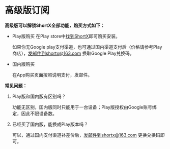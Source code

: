 # 高级版订阅


**高级版可以解锁ShortX全部功能，购买方式如下：**

* Play版购买
  在Play store中[找到ShortX](https://play.google.com/store/apps/details?id=tornaco.apps.shortx&pcampaignid=web_share)即可购买安装。

  如果你无Google play支付渠道，也可通过国内渠道支付后（价格请参考Play商店），发邮件到shortx@163.com 换取Google Play兑换码。



* 国内版购买

  在App购买页面按照说明支付，发邮件。



**常见问题：**

1. Play版和国内版有区别吗？

   功能无区别，国内版同时只能用于一台设备；Play版授权由Google账号绑定，因此不限设备数。

2. 已经买了国内版，能换成Play版本吗？

   可以，通过国内支付渠道补差价后，发邮件到shortx@163.com 更换兑换码即可。